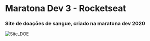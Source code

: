 # Maratona Dev 3 - Rocketseat
### Site de doações de sangue, criado na maratona dev 2020

![Site_DOE](https://user-images.githubusercontent.com/49724869/91678150-27a52480-eb1b-11ea-934c-685b403f6bdc.png)
